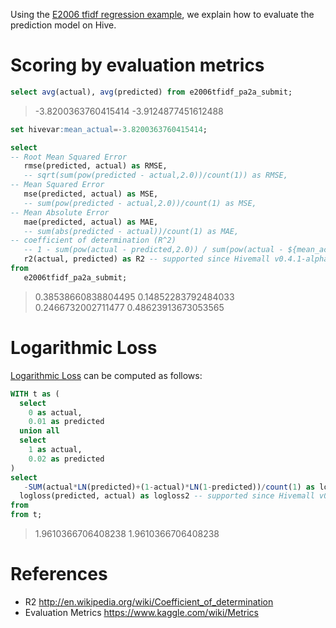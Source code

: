 <!--
  Licensed to the Apache Software Foundation (ASF) under one
  or more contributor license agreements.  See the NOTICE file
  distributed with this work for additional information
  regarding copyright ownership.  The ASF licenses this file
  to you under the Apache License, Version 2.0 (the
  "License"); you may not use this file except in compliance
  with the License.  You may obtain a copy of the License at

    http://www.apache.org/licenses/LICENSE-2.0

  Unless required by applicable law or agreed to in writing,
  software distributed under the License is distributed on an
  "AS IS" BASIS, WITHOUT WARRANTIES OR CONDITIONS OF ANY
  KIND, either express or implied.  See the License for the
  specific language governing permissions and limitations
  under the License.
-->
        
Using the [E2006 tfidf regression example](../regression/e2006_arow.html), we explain how to evaluate the prediction model on Hive.

<!-- toc -->

# Scoring by evaluation metrics

```sql
select avg(actual), avg(predicted) from e2006tfidf_pa2a_submit;
```
> -3.8200363760415414     -3.9124877451612488

```sql
set hivevar:mean_actual=-3.8200363760415414;

select 
-- Root Mean Squared Error
   rmse(predicted, actual) as RMSE, 
   -- sqrt(sum(pow(predicted - actual,2.0))/count(1)) as RMSE,
-- Mean Squared Error
   mse(predicted, actual) as MSE, 
   -- sum(pow(predicted - actual,2.0))/count(1) as MSE,
-- Mean Absolute Error
   mae(predicted, actual) as MAE, 
   -- sum(abs(predicted - actual))/count(1) as MAE,
-- coefficient of determination (R^2)
   -- 1 - sum(pow(actual - predicted,2.0)) / sum(pow(actual - ${mean_actual},2.0)) as R2
   r2(actual, predicted) as R2 -- supported since Hivemall v0.4.1-alpha.5
from 
   e2006tfidf_pa2a_submit;
```
> 0.38538660838804495     0.14852283792484033     0.2466732002711477      0.48623913673053565

# Logarithmic Loss

[Logarithmic Loss](https://www.kaggle.com/wiki/LogarithmicLoss) can be computed as follows:

```sql
WITH t as ( 
  select 
    0 as actual,
    0.01 as predicted
  union all
  select 
    1 as actual,
    0.02 as predicted
)
select 
   -SUM(actual*LN(predicted)+(1-actual)*LN(1-predicted))/count(1) as logloss1,
  logloss(predicted, actual) as logloss2 -- supported since Hivemall v0.4.2-rc.1
from 
from t;
```
> 1.9610366706408238	1.9610366706408238

# References

* R2 http://en.wikipedia.org/wiki/Coefficient_of_determination
* Evaluation Metrics https://www.kaggle.com/wiki/Metrics
